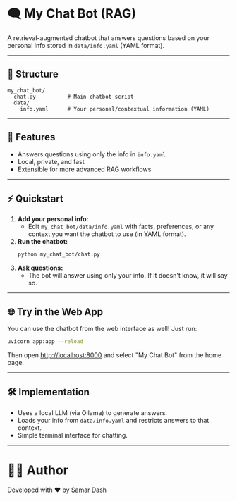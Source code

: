 # 🗨️ My Chat Bot (RAG)

A retrieval-augmented chatbot that answers questions based on your personal info stored in `data/info.yaml` (YAML format).

---

## 📁 Structure
```
my_chat_bot/
  chat.py          # Main chatbot script
  data/
    info.yaml      # Your personal/contextual information (YAML)
```

---

## 🚀 Features
- Answers questions using only the info in `info.yaml`
- Local, private, and fast
- Extensible for more advanced RAG workflows

---

## ⚡ Quickstart
1. **Add your personal info:**
   - Edit `my_chat_bot/data/info.yaml` with facts, preferences, or any context you want the chatbot to use (in YAML format).
2. **Run the chatbot:**
   ```bash
   python my_chat_bot/chat.py
   ```
3. **Ask questions:**
   - The bot will answer using only your info. If it doesn't know, it will say so.

---

## 🌐 Try in the Web App

You can use the chatbot from the web interface as well! Just run:

```bash
uvicorn app:app --reload
```

Then open [http://localhost:8000](http://localhost:8000) and select "My Chat Bot" from the home page.

---

## 🛠️ Implementation
- Uses a local LLM (via Ollama) to generate answers.
- Loads your info from `data/info.yaml` and restricts answers to that context.
- Simple terminal interface for chatting.

---
# 👨‍💻 Author

Developed with ❤️ by [Samar Dash](https://github.com/samardash)
